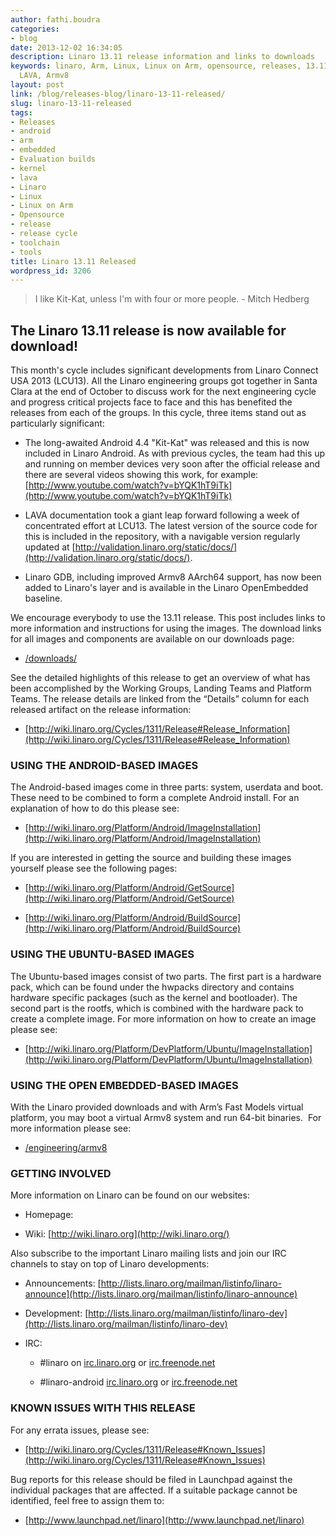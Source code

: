```yaml
---
author: fathi.boudra
categories:
- blog
date: 2013-12-02 16:34:05
description: Linaro 13.11 release information and links to downloads
keywords: linaro, Arm, Linux, Linux on Arm, opensource, releases, 13.11 release, Android,
  LAVA, Armv8
layout: post
link: /blog/releases-blog/linaro-13-11-released/
slug: linaro-13-11-released
tags:
- Releases
- android
- arm
- embedded
- Evaluation builds
- kernel
- lava
- Linaro
- Linux
- Linux on Arm
- Opensource
- release
- release cycle
- toolchain
- tools
title: Linaro 13.11 Released
wordpress_id: 3206
---
```


> I like Kit-Kat, unless I'm with four or more people. - Mitch Hedberg


## The Linaro 13.11 release is now available for download!


This month's cycle includes significant developments from Linaro Connect USA 2013 (LCU13). All the Linaro engineering groups got together in Santa Clara at the end of October to discuss work for the next engineering cycle and progress critical projects face to face and this has benefited the releases from each of the groups. In this cycle, three items stand out as particularly significant:

  * The long-awaited Android 4.4 "Kit-Kat" was released and this is now included in Linaro Android. As with previous cycles, the team had this up and running on member devices very soon after the official release and there are several videos showing this work, for example:  [http://www.youtube.com/watch?v=bYQK1hT9iTk](http://www.youtube.com/watch?v=bYQK1hT9iTk)


  * LAVA documentation took a giant leap forward following a week of concentrated effort at LCU13. The latest version of the source code for this is included in the repository, with a navigable version regularly updated at [http://validation.linaro.org/static/docs/](http://validation.linaro.org/static/docs/).


  * Linaro GDB, including improved Armv8 AArch64 support, has now been added to Linaro's layer and is available in the Linaro OpenEmbedded baseline.


We encourage everybody to use the 13.11 release. This post includes links to more information and instructions for using the images. The download links for all images and components are available on our downloads page:


  * [/downloads/](/downloads/)


See the detailed highlights of this release to get an overview of what has been accomplished by the Working Groups, Landing Teams and Platform Teams. The release details are linked from the “Details” column for each released artifact on the release information:


  * [http://wiki.linaro.org/Cycles/1311/Release#Release_Information](http://wiki.linaro.org/Cycles/1311/Release#Release_Information)


### USING THE ANDROID-BASED IMAGES


The Android-based images come in three parts: system, userdata and boot. These need to be combined to form a complete Android install. For an explanation of how to do this please see:


  * [http://wiki.linaro.org/Platform/Android/ImageInstallation](http://wiki.linaro.org/Platform/Android/ImageInstallation)


If you are interested in getting the source and building these images yourself please see the following pages:


  * [http://wiki.linaro.org/Platform/Android/GetSource](http://wiki.linaro.org/Platform/Android/GetSource)


  * [http://wiki.linaro.org/Platform/Android/BuildSource](http://wiki.linaro.org/Platform/Android/BuildSource)

### USING THE UBUNTU-BASED IMAGES


The Ubuntu-based images consist of two parts. The first part is a hardware pack, which can be found under the hwpacks directory and contains hardware specific packages (such as the kernel and bootloader). The second part is the rootfs, which is combined with the hardware pack to create a complete image. For more information on how to create an image please see:

  * [http://wiki.linaro.org/Platform/DevPlatform/Ubuntu/ImageInstallation](http://wiki.linaro.org/Platform/DevPlatform/Ubuntu/ImageInstallation)




### USING THE OPEN EMBEDDED-BASED IMAGES


With the Linaro provided downloads and with Arm’s Fast Models virtual platform, you may boot a virtual Armv8 system and run 64-bit binaries.  For more information please see:

  * [/engineering/armv8](/engineering/projects/)
  
### GETTING INVOLVED


More information on Linaro can be found on our websites:

  * Homepage: [](/)


  * Wiki: [http://wiki.linaro.org](http://wiki.linaro.org/)


Also subscribe to the important Linaro mailing lists and join our IRC channels to stay on top of Linaro developments:


  * Announcements: [http://lists.linaro.org/mailman/listinfo/linaro-announce](http://lists.linaro.org/mailman/listinfo/linaro-announce)


  * Development: [http://lists.linaro.org/mailman/listinfo/linaro-dev](http://lists.linaro.org/mailman/listinfo/linaro-dev)


  * IRC:


    * #linaro on [irc.linaro.org](/contact/irc/) or [irc.freenode.net](/contact/irc/)


    * #linaro-android [irc.linaro.org](/contact/irc/) or [irc.freenode.net](/contact/irc/)


### KNOWN ISSUES WITH THIS RELEASE


For any errata issues, please see:




  * [http://wiki.linaro.org/Cycles/1311/Release#Known_Issues](http://wiki.linaro.org/Cycles/1311/Release#Known_Issues)


Bug reports for this release should be filed in Launchpad against the individual packages that are affected. If a suitable package cannot be identified, feel free to assign them to:


  * [http://www.launchpad.net/linaro](http://www.launchpad.net/linaro)